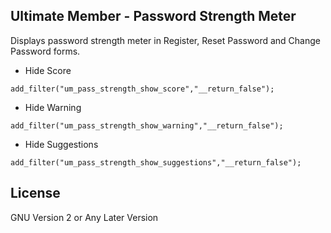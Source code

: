 ## Ultimate Member - Password Strength Meter

Displays password strength meter in Register, Reset Password and Change Password forms.

-  Hide Score

```
add_filter("um_pass_strength_show_score","__return_false");
```

-  Hide Warning

```
add_filter("um_pass_strength_show_warning","__return_false");
```

-  Hide Suggestions

```
add_filter("um_pass_strength_show_suggestions","__return_false");
```

## License

GNU Version 2 or Any Later Version
